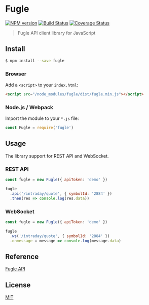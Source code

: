 # Fugle

[![NPM version][npm-image]][npm-url]
[![Build Status][travis-image]][travis-url]
[![Coverage Status][codecov-image]][codecov-url]

> Fugle API client library for JavaScript

## Install

```sh
$ npm install --save fugle
```

### Browser

Add a `<script>` to your `index.html`:

```html
<script src="/node_modules/fugle/dist/fugle.min.js"></script>
```

### Node.js / Webpack

Import the module to your `*.js` file:

```js
const Fugle = require('fugle')
```

## Usage

The library support for REST API and WebSocket.

### REST API

```js
const fugle = new Fugle({ apiToken: 'demo' })

fugle
  .api('/intraday/quote', { symbolId: '2884' })
  .then(res => console.log(res.data))
```

### WebSocket

```js
const fugle = new Fugle({ apiToken: 'demo' })

fugle
  .ws('/intraday/quote', { symbolId: '2884' })
  .onmessage = message => console.log(message.data)
```

## Reference

[Fugle API](https://developer.fugle.tw)

## License

[MIT](LICENSE)

[npm-image]: https://img.shields.io/npm/v/fugle.svg
[npm-url]: https://npmjs.org/package/fugle
[travis-image]: https://img.shields.io/travis/chunkai1312/fugle.svg
[travis-url]: https://travis-ci.org/chunkai1312/fugle
[codecov-image]: https://img.shields.io/codecov/c/github/chunkai1312/fugle.svg
[codecov-url]: https://codecov.io/gh/chunkai1312/fugle
